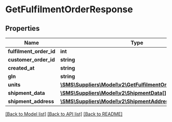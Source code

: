 # GetFulfilmentOrderResponse

## Properties
Name | Type | Description | Notes
------------ | ------------- | ------------- | -------------
**fulfilment_order_id** | **int** |  | 
**customer_order_id** | **string** |  | 
**created_at** | **string** |  | 
**gln** | **string** |  | [optional] 
**units** | [**\SMS\Suppliers\Model\v2\GetFulfilmentOrderUnitResponse[]**](GetFulfilmentOrderUnitResponse.md) |  | 
**shipment_data** | [**\SMS\Suppliers\Model\v2\ShipmentData[]**](ShipmentData.md) |  | [optional] 
**shipment_address** | [**\SMS\Suppliers\Model\v2\ShipmentAddress**](ShipmentAddress.md) |  | 

[[Back to Model list]](../../../README.md#documentation-for-models) [[Back to API list]](../../../README.md#documentation-for-api-endpoints) [[Back to README]](../../../README.md)


